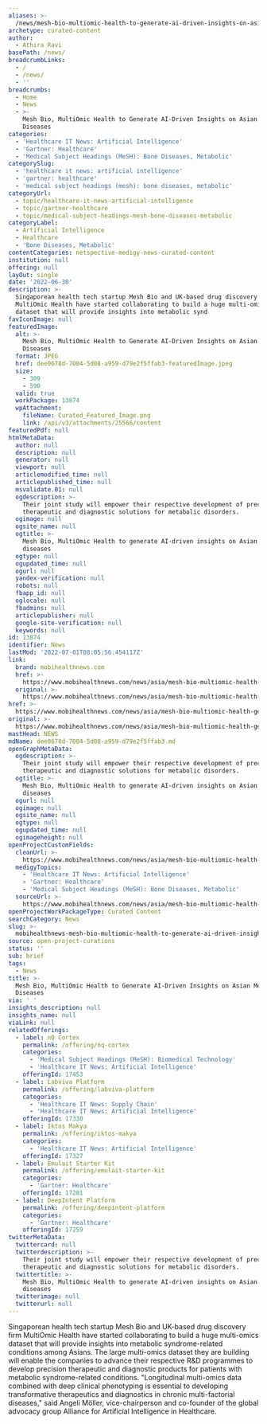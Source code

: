 ```yaml
---
aliases: >-
  /news/mesh-bio-multiomic-health-to-generate-ai-driven-insights-on-asian-metabolic-diseases
archetype: curated-content
author:
  - Athira Ravi
basePath: /news/
breadcrumbLinks:
  - /
  - /news/
  - ''
breadcrumbs:
  - Home
  - News
  - >-
    Mesh Bio, MultiOmic Health to Generate AI-Driven Insights on Asian Metabolic
    Diseases
categories:
  - 'Healthcare IT News: Artificial Intelligence'
  - 'Gartner: Healthcare'
  - 'Medical Subject Headings (MeSH): Bone Diseases, Metabolic'
categorySlug:
  - 'healthcare it news: artificial intelligence'
  - 'gartner: healthcare'
  - 'medical subject headings (mesh): bone diseases, metabolic'
categoryUrl:
  - topic/healthcare-it-news-artificial-intelligence
  - topic/gartner-healthcare
  - topic/medical-subject-headings-mesh-bone-diseases-metabolic
categoryLabel:
  - Artificial Intelligence
  - Healthcare
  - 'Bone Diseases, Metabolic'
contentCategories: netspective-medigy-news-curated-content
institution: null
offering: null
layOut: single
date: '2022-06-30'
description: >-
  Singaporean health tech startup Mesh Bio and UK-based drug discovery firm
  MultiOmic Health have started collaborating to build a huge multi-omics
  dataset that will provide insights into metabolic synd
favIconImage: null
featuredImage:
  alt: >-
    Mesh Bio, MultiOmic Health to Generate AI-Driven Insights on Asian Metabolic
    Diseases
  format: JPEG
  href: dee0678d-7004-5d08-a959-d79e2f5ffab3-featuredImage.jpeg
  size:
    - 309
    - 590
  valid: true
  workPackage: 13874
  wpAttachment:
    fileName: Curated_Featured_Image.png
    link: /api/v3/attachments/25566/content
featuredPdf: null
htmlMetaData:
  author: null
  description: null
  generator: null
  viewport: null
  articlemodified_time: null
  articlepublished_time: null
  msvalidate.01: null
  ogdescription: >-
    Their joint study will empower their respective development of precision
    therapeutic and diagnostic solutions for metabolic disorders.
  ogimage: null
  ogsite_name: null
  ogtitle: >-
    Mesh Bio, MultiOmic Health to generate AI-driven insights on Asian metabolic
    diseases
  ogtype: null
  ogupdated_time: null
  ogurl: null
  yandex-verification: null
  robots: null
  fbapp_id: null
  oglocale: null
  fbadmins: null
  articlepublisher: null
  google-site-verification: null
  keywords: null
id: 13874
identifier: News
lastMod: '2022-07-01T08:05:56.454117Z'
link:
  brand: mobihealthnews.com
  href: >-
    https://www.mobihealthnews.com/news/asia/mesh-bio-multiomic-health-generate-ai-driven-insights-asian-metabolic-diseases
  original: >-
    https://www.mobihealthnews.com/news/asia/mesh-bio-multiomic-health-generate-ai-driven-insights-asian-metabolic-diseases
href: >-
  https://www.mobihealthnews.com/news/asia/mesh-bio-multiomic-health-generate-ai-driven-insights-asian-metabolic-diseases
original: >-
  https://www.mobihealthnews.com/news/asia/mesh-bio-multiomic-health-generate-ai-driven-insights-asian-metabolic-diseases
mastHead: NEWS
mdName: dee0678d-7004-5d08-a959-d79e2f5ffab3.md
openGraphMetaData:
  ogdescription: >-
    Their joint study will empower their respective development of precision
    therapeutic and diagnostic solutions for metabolic disorders.
  ogtitle: >-
    Mesh Bio, MultiOmic Health to generate AI-driven insights on Asian metabolic
    diseases
  ogurl: null
  ogimage: null
  ogsite_name: null
  ogtype: null
  ogupdated_time: null
  ogimageheight: null
openProjectCustomFields:
  cleanUrl: >-
    https://www.mobihealthnews.com/news/asia/mesh-bio-multiomic-health-generate-ai-driven-insights-asian-metabolic-diseases
  medigyTopics:
    - 'Healthcare IT News: Artificial Intelligence'
    - 'Gartner: Healthcare'
    - 'Medical Subject Headings (MeSH): Bone Diseases, Metabolic'
  sourceUrl: >-
    https://www.mobihealthnews.com/news/asia/mesh-bio-multiomic-health-generate-ai-driven-insights-asian-metabolic-diseases
openProjectWorkPackageType: Curated Content
searchCategory: News
slug: >-
  mobihealthnews-mesh-bio-multiomic-health-to-generate-ai-driven-insights-on-asian-metabolic-diseases
source: open-project-curations
status: ''
sub: brief
tags:
  - News
title: >-
  Mesh Bio, MultiOmic Health to Generate AI-Driven Insights on Asian Metabolic
  Diseases
via: ' '
insights_description: null
insights_name: null
viaLink: null
relatedOfferings:
  - label: nQ Cortex
    permalink: /offering/nq-cortex
    categories:
      - 'Medical Subject Headings (MeSH): Biomedical Technology'
      - 'Healthcare IT News: Artificial Intelligence'
    offeringId: 17453
  - label: Labviva Platform
    permalink: /offering/labviva-platform
    categories:
      - 'Healthcare IT News: Supply Chain'
      - 'Healthcare IT News: Artificial Intelligence'
    offeringId: 17330
  - label: Iktos Makya
    permalink: /offering/iktos-makya
    categories:
      - 'Healthcare IT News: Artificial Intelligence'
    offeringId: 17327
  - label: Emulait Starter Kit
    permalink: /offering/emulait-starter-kit
    categories:
      - 'Gartner: Healthcare'
    offeringId: 17281
  - label: DeepIntent Platform
    permalink: /offering/deepintent-platform
    categories:
      - 'Gartner: Healthcare'
    offeringId: 17259
twitterMetaData:
  twittercard: null
  twitterdescription: >-
    Their joint study will empower their respective development of precision
    therapeutic and diagnostic solutions for metabolic disorders.
  twittertitle: >-
    Mesh Bio, MultiOmic Health to generate AI-driven insights on Asian metabolic
    diseases
  twitterimage: null
  twitterurl: null
---
```

<p>Singaporean health tech startup Mesh Bio and UK-based drug discovery firm MultiOmic Health have started collaborating to build a huge multi-omics dataset that will provide insights into metabolic syndrome-related conditions among Asians.
The large multi-omics dataset they are building will enable the companies to advance their respective R&amp;D programmes to develop precision therapeutic and diagnostic products for patients with metabolic syndrome-related conditions.
"Longitudinal multi-omics data combined with deep clinical phenotyping is essential to developing transformative therapeutics and diagnostics in chronic multi-factorial diseases," said Angeli Möller, vice-chairperson and co-founder of the global advocacy group Alliance for Artificial Intelligence in Healthcare.</p>